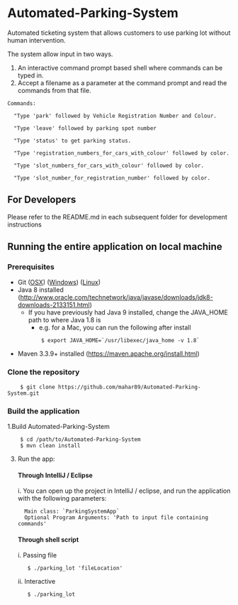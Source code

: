 # Automated-Parking-System
Automated ticketing system that allows customers to use parking lot without human intervention.

The system allow input in two ways.

1) An interactive command prompt based shell where commands can be typed in.
2) Accept a filename as a parameter at the command prompt and read the commands from that file.

```
Commands:
      
  "Type 'park' followed by Vehicle Registration Number and Colour.
     
  "Type 'leave' followed by parking spot number
        
  "Type 'status' to get parking status.
        
  "Type 'registration_numbers_for_cars_with_colour' followed by color.
        
  "Type 'slot_numbers_for_cars_with_colour' followed by color.
        
  "Type 'slot_number_for_registration_number' followed by color.

```

## For Developers

Please refer to the README.md in each subsequent folder for development instructions

## Running the entire application on local machine

### Prerequisites

- Git ([OSX](https://git-scm.com/download/mac)) ([Windows](https://git-scm.com/download/win))
  ([Linux](https://git-scm.com/download/linux))
- Java 8 installed (http://www.oracle.com/technetwork/java/javase/downloads/jdk8-downloads-2133151.html)
    - If you have previously had Java 9 installed, change the JAVA_HOME path to where Java 1.8 is
        - e.g. for a Mac, you can run the following after install
        ```
            $ export JAVA_HOME=`/usr/libexec/java_home -v 1.8`
        ```
- Maven 3.3.9+ installed (https://maven.apache.org/install.html)

### Clone the repository

```
    $ git clone https://github.com/mahar89/Automated-Parking-System.git
```

### Build the application
1.Build Automated-Parking-System

```
    $ cd /path/to/Automated-Parking-System
    $ mvn clean install
```

3. Run the app:

    #### Through IntelliJ / Eclipse

     i. You can open up the project in IntelliJ / eclipse, and run the application with the
     following parameters:
     ```
       Main class: `ParkingSystemApp` 
       Optional Program Arguments: 'Path to input file containing commands'
     ```
     
   #### Through shell script
      
      i. Passing file
      ```
         $ ./parking_lot 'fileLocation' 
      ```
      ii. Interactive
      ```
         $ ./parking_lot
      ```